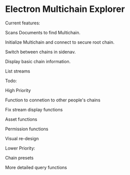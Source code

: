 #  Electron Multichain Explorer


Current features:

Scans Documents to find Multichain.

Initialize Multichain and connect to secure root chain.

Switch between chains in sidenav.

Display basic chain information.

List streams

Todo:

High Priority

Function to connetion to other people's chains

Fix stream display functions

Asset functions

Permission functions

Visual re-design


Lower Priority:

Chain presets

More detailed query functions


